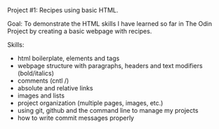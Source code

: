 <p>Project #1: Recipes using basic HTML.</p>
<p>Goal: To demonstrate the HTML skills I have learned so far in The Odin Project by creating a basic webpage with recipes.</p>
    <p>Skills:</p>
    <ul>
    <li>html boilerplate, elements and tags</li> 
    <li>webpage structure with paragraphs, headers and text modifiers (bold/italics)</li>
    <li>comments (cntl /)<!-- comments (cntl /) --></li> 
    <li>absolute and relative links</li> 
    <li>images and lists</li>
    <li>project organization (multiple pages, images, etc.)</li>
    <li>using git, github and the command line to manage my projects</li> 
    <li>how to write commit messages properly</li>
    </ul>
